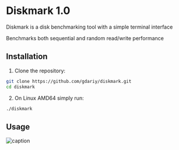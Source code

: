 # Diskmark 1.0

Diskmark is a disk benchmarking tool with a simple terminal interface

Benchmarks both sequential and random read/write performance

## Installation

1. Clone the repository:
```bash
git clone https://github.com/gdariy/diskmark.git
cd diskmark
```
2. On Linux AMD64 simply run:
```bash
./diskmark
```

## Usage

![caption](https://media.giphy.com/media/fqmdXBxdOvnZFFZXm9/giphy.gif)

